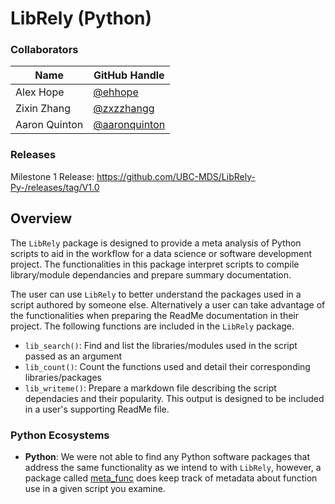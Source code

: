 # LibRely (Python)

### Collaborators
| Name | GitHub Handle |
| ---- | ------ |
| Alex Hope | [@ehhope ]( https://github.com/ehhope) |
| Zixin Zhang     | [@zxzzhangg](https://github.com/zxzzhangg) |
| Aaron Quinton     | [@aaronquinton](https://github.com/aaronquinton ) |


### Releases

Milestone 1 Release: https://github.com/UBC-MDS/LibRely-Py-/releases/tag/V1.0



## Overview
The `LibRely` package is designed to provide a meta analysis of Python scripts to aid in the workflow for a data science or software development project. The functionalities in this package interpret scripts to compile library/module dependancies and prepare summary documentation.

The user can use `LibRely` to better understand the packages used in a script authored by someone else. Alternatively a user can take advantage of the functionalities when preparing the ReadMe documentation in their project. The following functions are included in the `LibRely` package.
- `lib_search()`: Find and list the libraries/modules used in the script passed as an argument
- `lib_count()`: Count the functions used and detail their corresponding libraries/packages
- `lib_writeme()`: Prepare a markdown file describing the script dependacies and their popularity. This output is designed to be included in a user's supporting ReadMe file.


### Python Ecosystems

- **Python**: We were not able to find any Python software packages that address the same functionality as we intend to with ```LibRely```, however, a package called [meta_func](https://pypi.org/project/meta_func/) does keep track of metadata about function use in a given script you examine.
